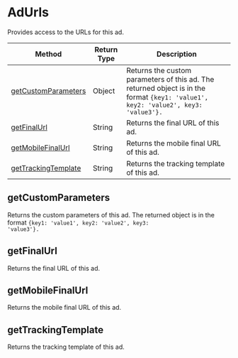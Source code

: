 # AdUrls
Provides access to the URLs for this ad.

|Method|Return Type|Description|
|-|-|-
[getCustomParameters]('#getcustomparameters')|Object|Returns the custom parameters of this ad. The returned object is in the format <code>{key1: 'value1', key2: 'value2', key3: 'value3'}.</code><br />
[getFinalUrl]('#getfinalurl')|String|Returns the final URL of this ad.<br />
[getMobileFinalUrl]('#getmobilefinalurl')|String|Returns the mobile final URL of this ad.<br />
[getTrackingTemplate]('#gettrackingtemplate')|String|Returns the tracking template of this ad.<br />

## <a name="getcustomparameters"></a>getCustomParameters
Returns the custom parameters of this ad. The returned object is in the format <code>{key1: 'value1', key2: 'value2', key3: 'value3'}.</code>


## <a name="getfinalurl"></a>getFinalUrl
Returns the final URL of this ad.


## <a name="getmobilefinalurl"></a>getMobileFinalUrl
Returns the mobile final URL of this ad.


## <a name="gettrackingtemplate"></a>getTrackingTemplate
Returns the tracking template of this ad.


